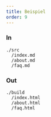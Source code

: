 ```yaml
---
title: Beispiel
order: 9
---
```


### In

```
./src
  /index.md
  /about.md
  /faq.md
```

<!-- slide:start -->

### Out

```
./build
  /index.html
  /about.html
  /faq.html
```
<!-- slide:end -->

